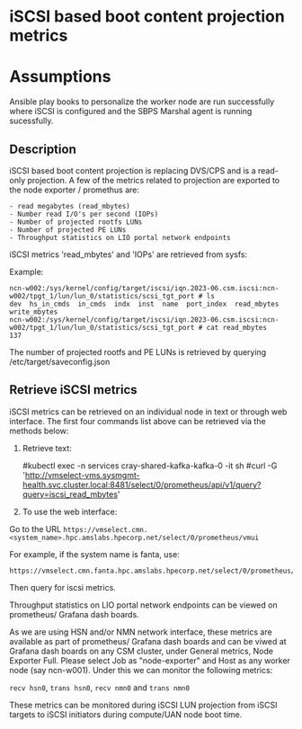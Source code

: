 # iSCSI based boot content projection metrics

# Assumptions
Ansible play books to personalize the worker node are run successfully where iSCSI is configured and the SBPS Marshal agent is running sucessfully.

## Description

iSCSI based boot content projection is replacing DVS/CPS and is a read-only projection. A few of the metrics related to projection are exported to the node exporter / promethus are:

    - read megabytes (read_mbytes)
    - Number read I/O's per second (IOPs)
    - Number of projected rootfs LUNs
    - Number of projected PE LUNs
    - Throughput statistics on LIO portal network endpoints

iSCSI metrics 'read_mbytes' and 'IOPs' are retrieved from sysfs:

Example:
```
ncn-w002:/sys/kernel/config/target/iscsi/iqn.2023-06.csm.iscsi:ncn-w002/tpgt_1/lun/lun_0/statistics/scsi_tgt_port # ls
dev  hs_in_cmds  in_cmds  indx  inst  name  port_index  read_mbytes  write_mbytes
ncn-w002:/sys/kernel/config/target/iscsi/iqn.2023-06.csm.iscsi:ncn-w002/tpgt_1/lun/lun_0/statistics/scsi_tgt_port # cat read_mbytes
137
```
The number of projected rootfs and PE LUNs is retrieved by querying /etc/target/saveconfig.json

## Retrieve iSCSI metrics

iSCSI metrics can be retrieved on an individual node in text or through web interface. The first
four commands list above can be retrieved via the methods below:

1. Retrieve text:

    #kubectl exec -n services cray-shared-kafka-kafka-0 -it sh
    #curl -G 'http://vmselect-vms.sysmgmt-health.svc.cluster.local:8481/select/0/prometheus/api/v1/query?query=iscsi_read_mbytes'

2. To use the web interface:

Go to the URL  `https://vmselect.cmn.<system_name>.hpc.amslabs.hpecorp.net/select/0/prometheus/vmui`

For example, if the system name is fanta, use:

    https://vmselect.cmn.fanta.hpc.amslabs.hpecorp.net/select/0/prometheus/vmui 

Then query for iscsi metrics.

Throughput statistics on LIO portal network endpoints can be viewed on prometheus/ Grafana dash boards.

As we are using HSN and/or NMN network interface, these metrics are available as part of prometheus/ Grafana dash boards and can be viwed at Grafana dash boards on any CSM cluster, under General metrics, Node Exporter Full. Please select Job as "node-exporter" and Host as any worker node (say ncn-w001). Under this we can monitor the following metrics:

`recv hsn0`, `trans hsn0`, `recv nmn0` and `trans nmn0`

These metrics can be monitored during iSCSI LUN projection from iSCSI targets to iSCSI initiators during compute/UAN node boot time.

